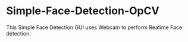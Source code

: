 # Simple-Face-Detection-OpCV
This Simple Face Detection GUI uses Webcam to perform Reatime Face detection.

